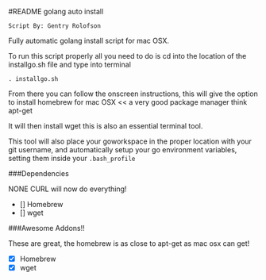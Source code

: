 #README golang auto install

`Script By: Gentry Rolofson`

Fully automatic golang install script for mac OSX.

To run this script properly all you need to do is cd into the location of the installgo.sh file and type into terminal

`. installgo.sh`

From there you can follow the onscreen instructions, this will give the option to install homebrew for mac OSX << a very good package manager think apt-get

It will then install wget this is also an essential terminal tool.

This tool will also place your goworkspace in the proper location with your git username, and automatically setup your go environment variables, setting them inside your `.bash_profile`

###Dependencies

NONE CURL will now do everything!

- [] Homebrew
- [] wget

###Awesome Addons!!

These are great, the homebrew is as close to apt-get as mac osx can get!

- [x] Homebrew
- [x] wget
